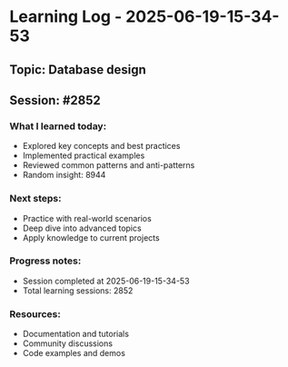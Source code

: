 # Learning Log - 2025-06-19-15-34-53

## Topic: Database design
## Session: #2852

### What I learned today:
- Explored key concepts and best practices
- Implemented practical examples  
- Reviewed common patterns and anti-patterns
- Random insight: 8944

### Next steps:
- Practice with real-world scenarios
- Deep dive into advanced topics
- Apply knowledge to current projects

### Progress notes:
- Session completed at 2025-06-19-15-34-53
- Total learning sessions: 2852

### Resources:
- Documentation and tutorials
- Community discussions
- Code examples and demos
